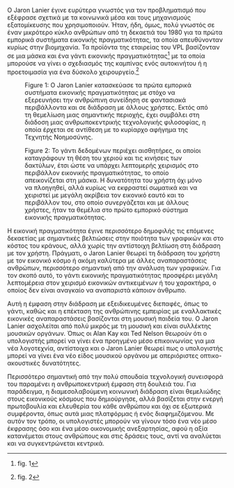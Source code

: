 Ο Jaron Lanier έγινε ευρύτερα γνωστός για τον προβληματισμό που εξέφρασε
σχετικά με τα κοινωνικά μέσα και τους μηχανισμούς εξατομίκευσης που
χρησιμοποιούν. Ήταν, ήδη, όμως, πολύ γνωστός σε έναν μικρότερο κύκλο
ανθρώπων από τη δεκαετιά του 1980 για τα πρώτα εμπορικά συστήματα
εικονικής πραγματικότητας, τα οποία απευθύνονταν κυρίως στην βιομηχανία.
Τα προϊόντα της εταιρείας του VPL βασίζονταν σε μια μάσκα και ένα γάντι
εικονικής πραγματικότητας[^1] με τα οποία μπορούσε να γίνει ο σχεδιασμός
της καμπίνας ενός αυτοκινήτου ή η προετοιμασία για ένα δύσκολο
χειρουργείο.[^2]

<figure id="fig:lanier-profile">

<figcaption>Figure 1: Ο Jaron Lanier κατασκεύασε τα πρώτα εμπορικά
συστήματα εικονικής πραγματικότητας με στόχο να εξερευνήσει την
ανθρώπινη συνείδηση σε φαντασιακά περιβάλλοντα και σε διάδραση με άλλους
χρήστες. Εκτός από τη θεμελίωση μιας σημαντικής περιοχής, έχει συμβάλει
στη διάδοση μιας ανθρωποκεντρικής τεχνολογικής φιλοσοφίας, η οποία
έρχεται σε αντίθεση με το κυρίαρχο αφήγημα της Τεχνητής
Νοημοσύνης.</figcaption>
</figure>

<figure id="fig:vpl-virtual-reality">

<figcaption>Figure 2: Το γάντι δεδομένων περιέχει αισθητήρες, οι οποίοι
καταγράφουν τη θέση του χεριού και τις κινήσεις των δακτύλων, έτσι ώστε
να υπάρχει λεπτομερής χειρισμός στο περιβάλλον εικονικής
πραγματικότητας, το οποίο απεικονίζεται στη μάσκα. Η δυνατότητα του
χρήστη όχι μόνο να πλοηγηθεί, αλλά κυρίως να εκφραστεί σωματικά και να
χειριστεί με μεγάλη ακρίβεια τον εικονικό εαυτό και το περιβάλλον του,
στο οποίο συνεργάζεται και με άλλους χρήστες, ήταν τα θεμέλια στο πρώτο
εμπορικό σύστημα εικονικής πραγματικότητας.</figcaption>
</figure>

Η εικονική πραγματικότητα έγινε περισσότερο δημοφιλής τις επόμενες
δεκαετίας με σημαντικές βελτιώσεις στην ποιότητα των γραφικών και στο
κόστος του κράνους, αλλά χωρίς την αντίστοιχη βελτίωση στη διάδραση με
τον χρήστη. Πράγματι, ο Jaron Lanier θεωρεί τη διάδραση του χρήστη με
τον εικονικό κόσμο ή ακόμη καλύτερα με άλλες αναπαραστάσεις ανθρώπων,
περισσότερο σημαντική από την ανάλυση των γραφικών. Για τον σκοπό αυτό,
το γάντι εικονικής πραγματικότητας προσφέρει μεγάλη λεπτομέρεια στον
χειρισμό εικονικών αντικειμένων ή του χαρακτήρα, ο οποίος δεν είναι
αναγκαίο να αναπαριστά κάποιον άνθρωπο.

Αυτή η έμφαση στην διάδραση με εξειδικευμένες διεπαφές, όπως το γάντι,
καθώς και η επέκταση της ανθρώπινης εμπειρίας με εναλλακτικές εικονικές
αναπαραστάσεις βασίζονται στη μουσική παιδεία του. O Jaron Lanier
ασχολείται από πολύ μικρός με τη μουσική και είναι συλλέκτης μουσικών
οργάνων. Όπως οι Alan Kay και Ted Nelson θεωρούν ότι ο υπολογιστής
μπορεί να γίνει ένα προηγμένο μέσο επικοινωνίας για μια νέα λογοτεχνία,
αντίστοιχα και ο Jaron Lanier θεωρεί πως ο υπολογιστής μπορεί να γίνει
ένα νέο είδος μουσικού οργάνου με απεριόριστες οπτικο-ακουστικές
δυνατότητες.

Περισσότερο σημαντική από την πολύ σπουδαία τεχνολογική συνεισφορά του
παραμένει η ανθρωποκεντρική έμφαση στη δουλειά του. Για παράδειγμα, η
διαμεσολαβούμενη κοινωνική διάδραση είναι θεμελιώδης στους εικονικούς
κόσμους που δημιούργησε, αλλά βασίζεται στην ενεργή πρωτοβουλία και
ελευθερία του κάθε ανθρώπου και όχι σε εξωτερικά συμφέροντα, όπως αυτά
μιας πλατφόρμας ή ενός διαφημιζόμενου. Με αυτόν τον τρόπο, οι
υπολογιστές μπορούν να γίνουν τόσο ένα νέο μέσο έκφρασης όσο και ένα
μέσο οικονομικής ανεξαρτησίας, αφού η αξία κατανέμεται στους ανθρώπους
και στις δράσεις τους, αντί να αναλύεται και να συγκεντρώνεται κεντρικά.

[^1]: fig. 1

[^2]: fig. 2
